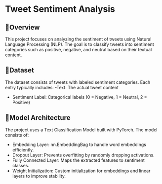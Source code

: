 # Tweet Sentiment Analysis
## 🧸Overview
This project focuses on analyzing the sentiment of tweets using Natural Language Processing (NLP). The goal is to classify tweets into sentiment categories such as positive, negative, and neutral based on their textual content.

## 🧸Dataset
The dataset consists of tweets with labeled sentiment categories. Each entry typically includes:
-Text: The actual tweet content
- Sentiment Label: Categorical labels (0 = Negative, 1 = Neutral, 2 = Positive)

## 🧸Model Architecture
The project uses a Text Classification Model built with PyTorch. The model consists of:
- Embedding Layer: nn.EmbeddingBag to handle word embeddings efficiently.
- Dropout Layer: Prevents overfitting by randomly dropping activations.
- Fully Connected Layer: Maps the extracted features to sentiment classes.
- Weight Initialization: Custom initialization for embeddings and linear layers to improve stability.
